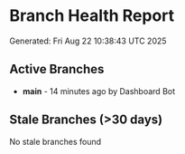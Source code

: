 # Branch Health Report
Generated: Fri Aug 22 10:38:43 UTC 2025

## Active Branches
- **main** - 14 minutes ago by Dashboard Bot

## Stale Branches (>30 days)
No stale branches found
